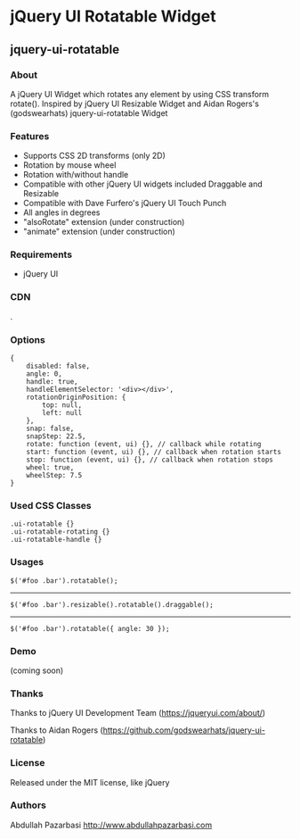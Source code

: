 # jQuery UI Rotatable Widget
## jquery-ui-rotatable

### About
A jQuery UI Widget which rotates any element by using CSS transform rotate(). Inspired by jQuery UI Resizable Widget and Aidan Rogers's (godswearhats) jquery-ui-rotatable Widget

### Features
- Supports CSS 2D transforms (only 2D)
- Rotation by mouse wheel
- Rotation with/without handle
- Compatible with other jQuery UI widgets included Draggable and Resizable
- Compatible with Dave Furfero's jQuery UI Touch Punch
- All angles in degrees
- "alsoRotate" extension (under construction)
- "animate" extension (under construction)

### Requirements
- jQuery UI

### CDN
.

### Options


    {
        disabled: false,
        angle: 0,
        handle: true,
        handleElementSelector: '<div></div>',
        rotationOriginPosition: {
            top: null,
            left: null
        },
        snap: false,
        snapStep: 22.5,
        rotate: function (event, ui) {}, // callback while rotating
        start: function (event, ui) {}, // callback when rotation starts
        stop: function (event, ui) {}, // callback when rotation stops
        wheel: true,
        wheelStep: 7.5
    }



### Used CSS Classes


    .ui-rotatable {}
    .ui-rotatable-rotating {}
    .ui-rotatable-handle {}



### Usages


    $('#foo .bar').rotatable();


----


    $('#foo .bar').resizable().rotatable().draggable();


----


    $('#foo .bar').rotatable({ angle: 30 });



### Demo
(coming soon)

### Thanks
Thanks to jQuery UI Development Team (https://jqueryui.com/about/)

Thanks to Aidan Rogers (https://github.com/godswearhats/jquery-ui-rotatable)

### License
Released under the MIT license, like jQuery

### Authors
Abdullah Pazarbasi http://www.abdullahpazarbasi.com
